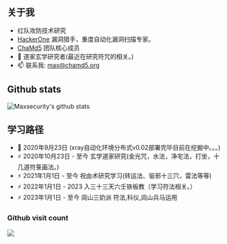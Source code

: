 ## 关于我

- 红队攻防技术研究
- [HackerOne](https://hackerone.com/maxsecurity) 漏洞猎手，重度自动化漏洞扫描专家。
- [ChaMd5](http://www.chamd5.org/) 团队核心成员
- 🌱 道家玄学研究者(最近在研究符咒的相关。)
- 📫 联系我: max@chamd5.org

## Github stats
![Maxsecurity's github stats](https://github-readme-stats.vercel.app/api?username=Maxsecurity&count_private=true&show_icons=true)

## 学习路径
- 🔭 2020年9月23日 (xray自动化环境分布式v0.02部署完毕目前在挖掘中。。。)
- ⚡ 2020年10月23日 - 至今 玄学道家研究(金光咒，水法，净宅法，打坐，十几道符箓画法。)
- ⚡ 2021年1月1日 - 至今 祝由术研究学习(转运法、驱邪十三穴，雷法等等)
- ⚡ 2022年1月1日 - 2023 入三十三天六壬铁板教（学习符法相关。）
- ⚡ 2023年1月1日 - 至今 闾山三奶派 符法,科仪,闾山兵马运用
### Github visit count
<p align="left"> 
  <img src="https://profile-counter.glitch.me/Maxsecurity/count.svg" /><br>
</p>
